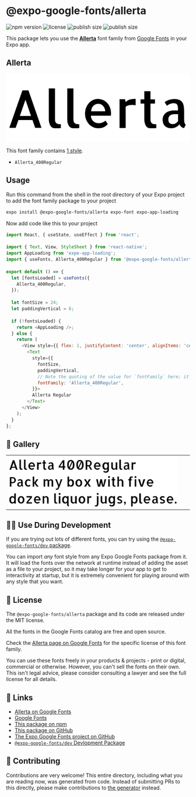 # @expo-google-fonts/allerta

![npm version](https://flat.badgen.net/npm/v/@expo-google-fonts/allerta)
![license](https://flat.badgen.net/github/license/expo/google-fonts)
![publish size](https://flat.badgen.net/packagephobia/install/@expo-google-fonts/allerta)
![publish size](https://flat.badgen.net/packagephobia/publish/@expo-google-fonts/allerta)

This package lets you use the [**Allerta**](https://fonts.google.com/specimen/Allerta) font family from [Google Fonts](https://fonts.google.com/) in your Expo app.

## Allerta

![Allerta](./font-family.png)

This font family contains [1 style](#-gallery).

- `Allerta_400Regular`

## Usage

Run this command from the shell in the root directory of your Expo project to add the font family package to your project
```sh
expo install @expo-google-fonts/allerta expo-font expo-app-loading
```

Now add code like this to your project
```js
import React, { useState, useEffect } from 'react';

import { Text, View, StyleSheet } from 'react-native';
import AppLoading from 'expo-app-loading';
import { useFonts, Allerta_400Regular } from '@expo-google-fonts/allerta';

export default () => {
  let [fontsLoaded] = useFonts({
    Allerta_400Regular,
  });

  let fontSize = 24;
  let paddingVertical = 6;

  if (!fontsLoaded) {
    return <AppLoading />;
  } else {
    return (
      <View style={{ flex: 1, justifyContent: 'center', alignItems: 'center' }}>
        <Text
          style={{
            fontSize,
            paddingVertical,
            // Note the quoting of the value for `fontFamily` here; it expects a string!
            fontFamily: 'Allerta_400Regular',
          }}>
          Allerta Regular
        </Text>
      </View>
    );
  }
};

```

## 🔡 Gallery


||||
|-|-|-|
|![Allerta_400Regular](./Allerta_400Regular.ttf.png)||||


## 👩‍💻 Use During Development

If you are trying out lots of different fonts, you can try using the [`@expo-google-fonts/dev` package](https://github.com/expo/google-fonts/tree/master/font-packages/dev#readme).

You can import *any* font style from any Expo Google Fonts package from it. It will load the fonts
over the network at runtime instead of adding the asset as a file to your project, so it may take longer
for your app to get to interactivity at startup, but it is extremely convenient
for playing around with any style that you want.

## 📖 License

The `@expo-google-fonts/allerta` package and its code are released under the MIT license.

All the fonts in the Google Fonts catalog are free and open source.

Check the [Allerta page on Google Fonts](https://fonts.google.com/specimen/Allerta) for the specific license of this font family.

You can use these fonts freely in your products & projects - print or digital, commercial or otherwise. However, you can't sell the fonts on their own. This isn't legal advice, please consider consulting a lawyer and see the full license for all details.

## 🔗 Links

- [Allerta on Google Fonts](https://fonts.google.com/specimen/Allerta)
- [Google Fonts](https://fonts.google.com/)
- [This package on npm](https://www.npmjs.com/package/@expo-google-fonts/allerta)
- [This package on GitHub](https://github.com/expo/google-fonts/tree/master/font-packages/allerta)
- [The Expo Google Fonts project on GitHub](https://github.com/expo/google-fonts)
- [`@expo-google-fonts/dev` Devlopment Package](https://github.com/expo/google-fonts/tree/master/font-packages/dev)

## 🤝 Contributing

Contributions are very welcome! This entire directory, including what you are reading now, was generated from code. Instead of submitting PRs to this directly, please make contributions to [the generator](https://github.com/expo/google-fonts/tree/master/packages/generator) instead.
